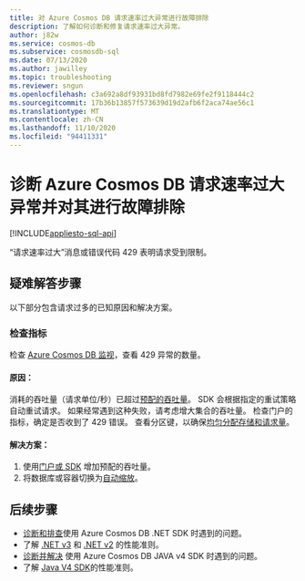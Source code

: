 ```yaml
---
title: 对 Azure Cosmos DB 请求速率过大异常进行故障排除
description: 了解如何诊断和修复请求速率过大异常。
author: j82w
ms.service: cosmos-db
ms.subservice: cosmosdb-sql
ms.date: 07/13/2020
ms.author: jawilley
ms.topic: troubleshooting
ms.reviewer: sngun
ms.openlocfilehash: c3a692a8df93931bd8fd7982e69fe2f9118444c2
ms.sourcegitcommit: 17b36b13857f573639d19d2afb6f2aca74ae56c1
ms.translationtype: MT
ms.contentlocale: zh-CN
ms.lasthandoff: 11/10/2020
ms.locfileid: "94411331"
---
```

# <a name="diagnose-and-troubleshoot-azure-cosmos-db-request-rate-too-large-exceptions"></a>诊断 Azure Cosmos DB 请求速率过大异常并对其进行故障排除
[!INCLUDE[appliesto-sql-api](includes/appliesto-sql-api.md)]

“请求速率过大”消息或错误代码 429 表明请求受到限制。

## <a name="troubleshooting-steps"></a>疑难解答步骤
以下部分包含请求过多的已知原因和解决方案。

### <a name="check-the-metrics"></a>检查指标
检查 [Azure Cosmos DB 监视](monitor-cosmos-db.md)，查看 429 异常的数量。

#### <a name="cause"></a>原因：
消耗的吞吐量（请求单位/秒）已超过[预配的吞吐量](set-throughput.md)。 SDK 会根据指定的重试策略自动重试请求。 如果经常遇到这种失败，请考虑增大集合的吞吐量。 检查门户的指标，确定是否收到了 429 错误。 查看分区键，以确保[均匀分配存储和请求量](partitioning-overview.md)。

#### <a name="solution"></a>解决方案：
1. 使用[门户或 SDK](set-throughput.md) 增加预配的吞吐量。
1. 将数据库或容器切换为[自动缩放](provision-throughput-autoscale.md)。

## <a name="next-steps"></a>后续步骤
* [诊断和排查](troubleshoot-dot-net-sdk.md)使用 Azure Cosmos DB .NET SDK 时遇到的问题。
* 了解 [.NET v3](performance-tips-dotnet-sdk-v3-sql.md) 和 [.NET v2](performance-tips.md) 的性能准则。
* [诊断并解决](troubleshoot-java-sdk-v4-sql.md) 使用 Azure Cosmos DB JAVA v4 SDK 时遇到的问题。
* 了解 [Java V4 SDK](performance-tips-java-sdk-v4-sql.md)的性能准则。